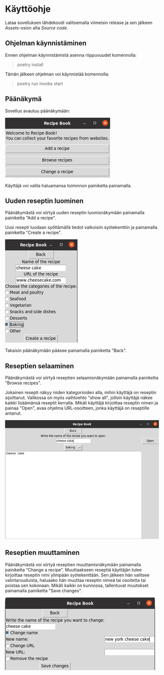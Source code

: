 # Käyttöohje

Lataa sovelluksen lähdekoodi valitsemalla viimeisin release
ja sen jälkeen *Assets*-osion alta *Source code*.

## Ohjelman käynnistäminen

Ennen ohjelman käynnistämistä asenna riippuvuudet komennolla:

> poetry install

Tämän jälkeen ohjelman voi käynnistää komennolla:

> poetry run invoke start

## Päänäkymä

Sovellus avautuu päänäkymään:

![paanakyma](./kuvat/kayttoohje-paanakyma.png)

Käyttäjä voi valita haluamansa toiminnon painiketta painamalla.

## Uuden reseptin luominen

Päänäkymästä voi siirtyä uuden reseptin luomisnäkymään painamalla painiketta "Add a recipe".

Uusi resepti luodaan syöttämällä tiedot valkoisiin syötekenttiin ja painamalla painiketta "Create a recipe".

![reseptin-luonti](./kuvat/kayttoohje-uusi-resepti.png)

Takaisin päänäkymään pääsee painamalla painiketta "Back".

## Reseptien selaaminen

Päänäkymästä voi siirtyä reseptien selaamisnäkymään painamalla painiketta "Browse recipes".

Jokainen resepti näkyy niiden kategorioiden alla, mihin käyttäjä on reseptin sijoittanut.
Valikossa on myös vaihtoehto "show all", jolloin käyttäjä näkee kaikki lisäämänsä reseptit kerralla.
Mikäli käyttäjä kirjoittaa reseptin nimen ja painaa "Open", avaa ohjelma URL-osoitteen, jonka käyttäjä on reseptille antanut.

![reseptien-selaaminen](./kuvat/kayttoohje-reseptien-selaaminen.png)

## Reseptien muuttaminen

Päänäkymästä voi siirtyä reseptien muuttamisnäkymään painamalla painiketta "Change a recipe".
Muuttaakseen reseptiä käyttäjän tulee kirjoittaa reseptin nimi ylimpään syötekenttään.
Sen jälkeen hän valitsee valintaruuduista, haluaako hän muuttaa reseptin nimeä tai osoitetta tai poistaa sen kokonaan.
Mikäli kaikki on kunnossa, tallentuvat muutokset painamalla painiketta "Save changes".

![reseptin-muuttaminen](./kuvat/kayttoohje-reseptin-muuttaminen.png)
